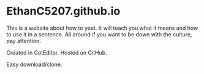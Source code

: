 # EthanC5207.github.io
This is a website about how to yeet. It will teach you what it means and how to use it in a sentence. All around if you want to be down with the culture, pay attention.

Created in CotEditor. Hosted on GitHub.

Easy download/clone.
